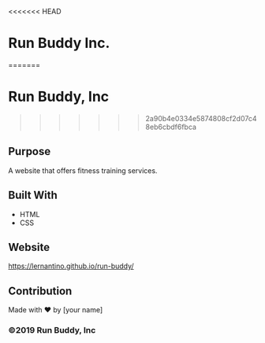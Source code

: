 <<<<<<< HEAD
# Run Buddy Inc.
=======
# Run Buddy, Inc
>>>>>>> 2a90b4e0334e5874808cf2d07c48eb6cbdf6fbca

## Purpose
A website that offers fitness training services. 

## Built With
* HTML
* CSS

## Website
https://lernantino.github.io/run-buddy/

## Contribution
Made with ❤️ by [your name]

### ©️2019 Run Buddy, Inc 
